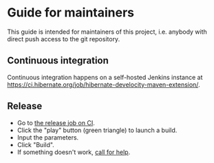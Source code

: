 Guide for maintainers
====

This guide is intended for maintainers of this project,
i.e. anybody with direct push access to the git repository.

## Continuous integration

Continuous integration happens on a self-hosted Jenkins instance at https://ci.hibernate.org/job/hibernate-develocity-maven-extension/.

## Release

* Go to [the release job on CI](https://ci.hibernate.org/job/hibernate-develocity-maven-extension-release/).
* Click the "play" button (green triangle) to launch a build.
* Input the parameters.
* Click "Build".
* If something doesn't work, [call for help](https://hibernate.org/community/#contribute).
